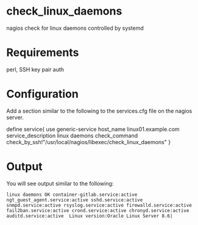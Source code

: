 # check_linux_daemons
nagios check for linux daemons controlled by systemd

# Requirements
perl, SSH key pair auth

# Configuration
Add a section similar to the following to the services.cfg file on the nagios server.

define service{
        use                             generic-service
        host_name                       linux01.example.com
        service_description             linux daemons
        check_command                   check_by_ssh!"/usr/local/nagios/libexec/check_linux_daemons"
        }
        
# Output
You will see output similar to the following:
```
linux daemons OK container-gitlab.service:active ngt_guest_agent.service:active sshd.service:active snmpd.service:active rsyslog.service:active firewalld.service:active fail2ban.service:active crond.service:active chronyd.service:active auditd.service:active  Linux version:Oracle Linux Server 8.6|
```
